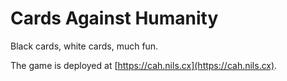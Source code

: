 # Cards Against Humanity

Black cards, white cards, much fun.

The game is deployed at [https://cah.nils.cx](https://cah.nils.cx).
